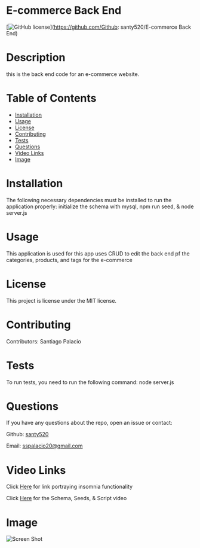 
  # E-commerce Back End
  [![GitHub license](https://img.shields.io/badge/license-MIT-blue.svg)](https://github.com/Github: santy520/E-commerce Back End)
  
  # Description
  
  this is the back end code for an e-commerce website.
  
  # Table of Contents 
  
  * [Installation](#installation)
  * [Usage](#usage)
  * [License](#license)
  * [Contributing](#contributing)
  * [Tests](#tests)
  * [Questions](#questions)
  * [Video Links](#video-links)
  * [Image](#image)
  
  # Installation
  
  The following necessary dependencies must be installed to run the application properly: initialize the schema with mysql, npm run seed, & node server.js
  
  # Usage
  
  This application is used for this app uses CRUD to edit the back end pf the categories, products, and tags for the e-commerce 
  
  # License
  
  This project is license under the MIT license.
  
  # Contributing
  
  Contributors: Santiago Palacio
  
  # Tests
  
  To run tests, you need to run the following command: node server.js
  
  # Questions
  
  If you have any questions about the repo, open an issue or contact:

   Github: [santy520](https://github.com/Santy520)
   
   Email: sspalacio20@gmail.com

   # Video Links

   Click [Here](https://drive.google.com/file/d/17vh9W0Tn5cUIPqtJPj4xdkmxO52pJ7G2/view?usp=drive_link) for link portraying insomnia functionality 

   Click [Here](https://drive.google.com/file/d/1vXBaggwCpqPnS9gIcti46qPStjHhSsGI/view?usp=drive_link) for the Schema, Seeds, & Script video
  
  # Image

  ![Screen Shot](./Assets/Screenshot%202024-06-08%20at%2010.22.26 PM.png)